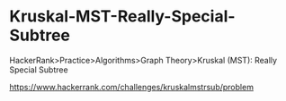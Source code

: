 
# Kruskal-MST-Really-Special-Subtree

HackerRank>Practice>Algorithms>Graph Theory>Kruskal (MST): Really Special Subtree

https://www.hackerrank.com/challenges/kruskalmstrsub/problem
